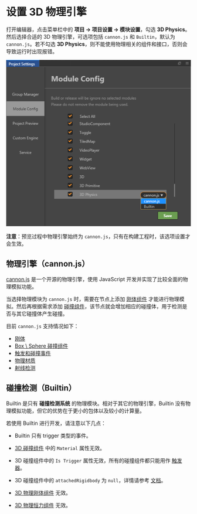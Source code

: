 # 设置 3D 物理引擎

打开编辑器，点击菜单栏中的 **项目 -> 项目设置 -> 模块设置**，勾选 **3D Physics**。然后选择合适的 3D 物理引擎，可选项包括 `cannon.js` 和 `Builtin`，默认为 `cannon.js`。若不勾选 **3D Physics**，则不能使用物理相关的组件和接口，否则会导致运行时出现报错。

![](image/physics-module.png)

**注意**：预览过程中物理引擎始终为 `cannon.js`，只有在构建工程时，该选项设置才会生效。

## 物理引擎（cannon.js）

[cannon.js](https://github.com/cocos-creator/cannon.js) 是一个开源的物理引擎，使用 JavaScript 开发并实现了比较全面的物理模拟功能。

当选择物理模块为 `cannon.js` 时，需要在节点上添加 [刚体组件](./physics-rigidbody.md) 才能进行物理模拟。然后再根据需求添加 [碰撞组件](./physics-collider.md)，该节点就会增加相应的碰撞体，用于检测是否与其它碰撞体产生碰撞。

目前 `cannon.js` 支持情况如下：

- [刚体](./physics-rigidbody.md)
- [Box \ Sphere 碰撞组件](./physics-collider.md)
- [触发和碰撞事件](./physics-event.md)
- [物理材质](./physics-material.md)
- [射线检测](./physics-manager.md)

## 碰撞检测（Builtin）

Builtin 是只有 **碰撞检测系统** 的物理模块。相对于其它的物理引擎，Builtin 没有物理模拟功能，但它的优势在于更小的包体以及较小的计算量。

若使用 Builtin 进行开发，请注意以下几点：

- Builtin 只有 trigger 类型的事件。

- [3D 碰撞组件](./physics-collider.md) 中的 `Material` 属性无效。

- 3D 碰撞组件中的 `Is Trigger` 属性无效，所有的碰撞组件都只能用作 [触发器](./physics-event.md)。

- 3D 碰撞组件中的 `attachedRigidbody` 为 `null`，详情请参考 [文档](https://github.com/cocos-creator/engine/blob/master/cocos2d/core/3d/physics/framework/components/collider/collider-component.ts#L143)。
- [3D 物理刚体组件](./physics-rigidbody.md) 无效。

- [3D 物理恒力组件](./physics-constant-force) 无效。
